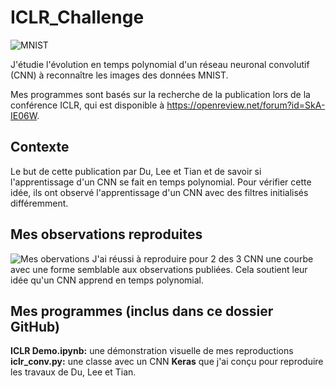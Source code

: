 # ICLR_Challenge

![MNIST](https://cdn-images-1.medium.com/max/1600/1*yBdJCRwIJGoM7pwU-LNW6Q.png)

J'étudie l'évolution en temps polynomial d'un réseau neuronal convolutif (CNN) à reconnaître les images des données MNIST.

Mes programmes sont basés sur la recherche de la publication lors de la conférence ICLR, qui est disponible à https://openreview.net/forum?id=SkA-IE06W.

## Contexte
Le but de cette publication par Du, Lee et Tian et de savoir si l'apprentissage d'un CNN se fait en temps polynomial. Pour vérifier cette idée, ils ont observé l'apprentissage d'un CNN avec des filtres initialisés différemment.

## Mes observations reproduites
![Mes obervations](https://github.com/TheFloatingString/ICLR_Challenge/blob/master/R%C3%A9sultats/Comparaison.png)
J'ai réussi à reproduire pour 2 des 3 CNN une courbe avec une forme semblable aux observations publiées. Cela soutient leur idée qu'un CNN apprend en temps polynomial.

## Mes programmes (inclus dans ce dossier GitHub)
**ICLR Demo.ipynb:** une démonstration visuelle de mes reproductions
**iclr_conv.py:**    une classe avec un CNN **Keras** que j'ai conçu pour reproduire les travaux de Du, Lee et Tian.
